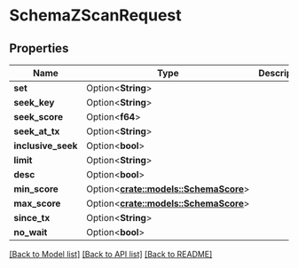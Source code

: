 # SchemaZScanRequest

## Properties

Name | Type | Description | Notes
------------ | ------------- | ------------- | -------------
**set** | Option<**String**> |  | [optional]
**seek_key** | Option<**String**> |  | [optional]
**seek_score** | Option<**f64**> |  | [optional]
**seek_at_tx** | Option<**String**> |  | [optional]
**inclusive_seek** | Option<**bool**> |  | [optional]
**limit** | Option<**String**> |  | [optional]
**desc** | Option<**bool**> |  | [optional]
**min_score** | Option<[**crate::models::SchemaScore**](schemaScore.md)> |  | [optional]
**max_score** | Option<[**crate::models::SchemaScore**](schemaScore.md)> |  | [optional]
**since_tx** | Option<**String**> |  | [optional]
**no_wait** | Option<**bool**> |  | [optional]

[[Back to Model list]](../README.md#documentation-for-models) [[Back to API list]](../README.md#documentation-for-api-endpoints) [[Back to README]](../README.md)


